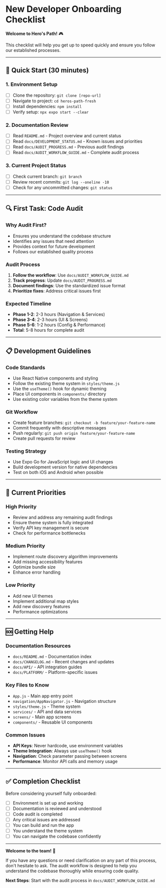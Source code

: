 # New Developer Onboarding Checklist

**Welcome to Hero's Path!** 🎮

This checklist will help you get up to speed quickly and ensure you follow our established processes.

---

## **🚀 Quick Start (30 minutes)**

### **1. Environment Setup**
- [ ] Clone the repository: `git clone [repo-url]`
- [ ] Navigate to project: `cd heros-path-fresh`
- [ ] Install dependencies: `npm install`
- [ ] Verify setup: `npx expo start --clear`

### **2. Documentation Review**
- [ ] Read `README.md` - Project overview and current status
- [ ] Read `docs/DEVELOPMENT_STATUS.md` - Known issues and priorities
- [ ] Read `docs/AUDIT_PROGRESS.md` - Previous audit findings
- [ ] Read `docs/AUDIT_WORKFLOW_GUIDE.md` - Complete audit process

### **3. Current Project Status**
- [ ] Check current branch: `git branch`
- [ ] Review recent commits: `git log --oneline -10`
- [ ] Check for any uncommitted changes: `git status`

---

## **🔍 First Task: Code Audit**

### **Why Audit First?**
- Ensures you understand the codebase structure
- Identifies any issues that need attention
- Provides context for future development
- Follows our established quality process

### **Audit Process**
1. **Follow the workflow**: Use `docs/AUDIT_WORKFLOW_GUIDE.md`
2. **Track progress**: Update `docs/AUDIT_PROGRESS.md`
3. **Document findings**: Use the standardized issue format
4. **Prioritize fixes**: Address critical issues first

### **Expected Timeline**
- **Phase 1-2**: 2-3 hours (Navigation & Services)
- **Phase 3-4**: 2-3 hours (UI & Screens)
- **Phase 5-6**: 1-2 hours (Config & Performance)
- **Total**: 5-8 hours for complete audit

---

## **📋 Development Guidelines**

### **Code Standards**
- Use React Native components and styling
- Follow the existing theme system in `styles/theme.js`
- Use the `useTheme()` hook for dynamic theming
- Place UI components in `components/` directory
- Use existing color variables from the theme system

### **Git Workflow**
- Create feature branches: `git checkout -b feature/your-feature-name`
- Commit frequently with descriptive messages
- Push regularly: `git push origin feature/your-feature-name`
- Create pull requests for review

### **Testing Strategy**
- Use Expo Go for JavaScript logic and UI changes
- Build development version for native dependencies
- Test on both iOS and Android when possible

---

## **🎯 Current Priorities**

### **High Priority**
- Review and address any remaining audit findings
- Ensure theme system is fully integrated
- Verify API key management is secure
- Check for performance bottlenecks

### **Medium Priority**
- Implement route discovery algorithm improvements
- Add missing accessibility features
- Optimize bundle size
- Enhance error handling

### **Low Priority**
- Add new UI themes
- Implement additional map styles
- Add new discovery features
- Performance optimizations

---

## **🆘 Getting Help**

### **Documentation Resources**
- `docs/README.md` - Documentation index
- `docs/CHANGELOG.md` - Recent changes and updates
- `docs/API/` - API integration guides
- `docs/PLATFORM/` - Platform-specific issues

### **Key Files to Know**
- `App.js` - Main app entry point
- `navigation/AppNavigator.js` - Navigation structure
- `styles/theme.js` - Theme system
- `services/` - API and data services
- `screens/` - Main app screens
- `components/` - Reusable UI components

### **Common Issues**
- **API Keys**: Never hardcode, use environment variables
- **Theme Integration**: Always use `useTheme()` hook
- **Navigation**: Check parameter passing between screens
- **Performance**: Monitor API calls and memory usage

---

## **✅ Completion Checklist**

Before considering yourself fully onboarded:

- [ ] Environment is set up and working
- [ ] Documentation is reviewed and understood
- [ ] Code audit is completed
- [ ] Any critical issues are addressed
- [ ] You can build and run the app
- [ ] You understand the theme system
- [ ] You can navigate the codebase confidently

---

**Welcome to the team!** 🎉

If you have any questions or need clarification on any part of this process, don't hesitate to ask. The audit workflow is designed to help you understand the codebase thoroughly while ensuring code quality.

**Next Steps**: Start with the audit process in `docs/AUDIT_WORKFLOW_GUIDE.md` 